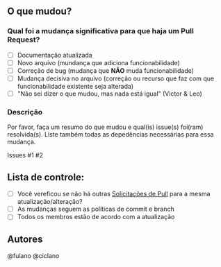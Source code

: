 ## O que mudou?
### Qual foi a mudança significativa para que haja um Pull Request?
- [ ] Documentação atualizada
- [ ] Novo arquivo (mundança que adiciona funcionabilidade)
- [ ] Correção de bug (mudança que **NÃO** muda funcionabilidade)
- [ ] Mudança decisiva no arquivo (correção ou recurso que faz com que funcionabilidade existente seja alterada)
- [ ] "Não sei dizer o que mudou, mas nada está igual" (Victor & Leo)

### Descrição
Por favor, faça um resumo do que mudou e qual(is) issue(s) foi(ram) resolvida(s). Liste também todas as depedências necessárias para essa mudança.

Issues #1
       #2
       
<!-- 
## Testes
Descreva os testes que você executou para verificar suas alterações e os detalhes relevantes para sua configuração.

- [ ] Teste A
- [ ] Teste B

### Configuração de teste :

Versão do firmware:
Hardware:
Conjunto de ferramentas:
SDK:
-->

## Lista de controle:
- [ ] Você vereficou se não há outras [Solicitações de Pull](https://github.com/fga-eps-mds/2021-1-Bot/pulls) para a mesma atualização/alteração?
- [ ] As mudanças seguem as políticas de commit e branch <!-- adicionar depois os links das políticas -->
- [ ] Todos os membros estão de acordo com a atualização

## Autores
@fulano
@ciclano
